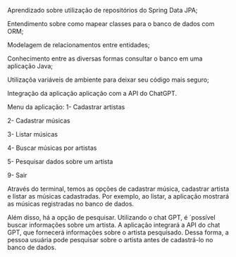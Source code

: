 Aprendizado sobre utilização de repositórios do Spring Data JPA;

Entendimento sobre como mapear classes para o banco de dados com ORM;

Modelagem de relacionamentos entre entidades;

Conhecimento entre as diversas formas consultar o banco em uma aplicação Java;

Utilizaçõa variáveis de ambiente para deixar seu código mais seguro;

Integração da aplicação aplicação com a API do ChatGPT.

Menu da aplicação:
1- Cadastrar artistas

2- Cadastrar músicas

3- Listar músicas

4- Buscar músicas por artistas

5- Pesquisar dados sobre um artista

9- Sair

Através do terminal, temos as opções de cadastrar música, cadastrar artista e listar as músicas cadastradas.
Por exemplo, ao listar, a aplicação mostrará as músicas registradas no banco de dados.

Além disso, há a opção de pesquisar. Utilizando o chat GPT, é ´possível buscar informações sobre um artista.
A aplicação integrará a API do chat GPT, que fornecerá informações sobre o artista pesquisado.
Dessa forma, a pessoa usuária pode pesquisar sobre o artista antes de cadastrá-lo no banco de dados.
